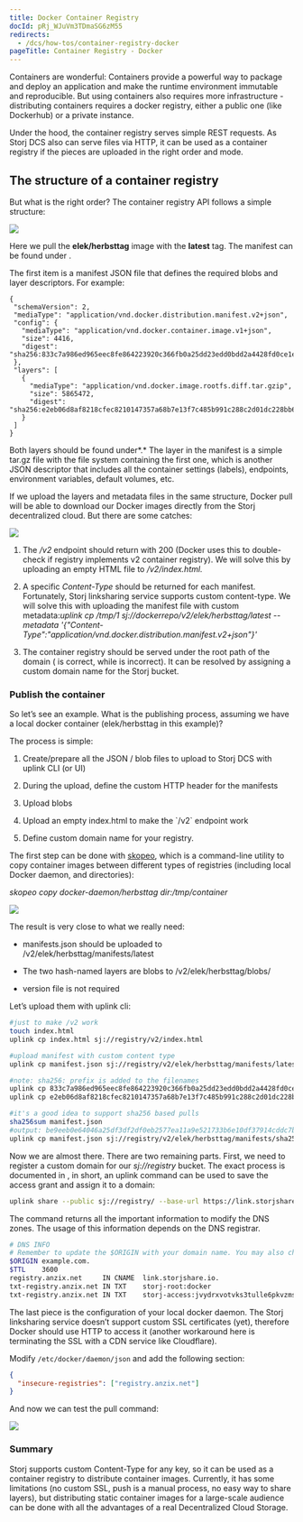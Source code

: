 ```yaml
---
title: Docker Container Registry
docId: pRj_WJuVm3TDmaSG6zM55
redirects:
  - /dcs/how-tos/container-registry-docker
pageTitle: Container Registry - Docker
---
```


Containers are wonderful: Containers provide a powerful way to package and deploy an application and make the runtime environment immutable and reproducible. But using containers also requires more infrastructure - distributing containers requires a docker registry, either a public one (like Dockerhub) or a private instance.

Under the hood, the container registry serves simple REST requests. As Storj DCS also can serve files via HTTP, it can be used as a container registry if the pieces are uploaded in the right order and mode.

## The structure of a container registry&#x20;

But what is the right order? The container registry API follows a simple structure:

![](https://archbee-image-uploads.s3.amazonaws.com/kv3plx2xmXcUGcVl4Lttj/U8gz4cywJwlI-BhRAr61d_0-fix.png)

Here we pull the **elek/herbsttag** image with the **latest** tag. The manifest can be found under .

The first item is a manifest JSON file that defines the required blobs and layer descriptors. For example:

```docker
{
 "schemaVersion": 2,
 "mediaType": "application/vnd.docker.distribution.manifest.v2+json",
 "config": {
   "mediaType": "application/vnd.docker.container.image.v1+json",
   "size": 4416,
   "digest": "sha256:833c7a986ed965eec8fe864223920c366fb0a25dd23edd0bdd2a4428fd0ce1e2"
 },
 "layers": [
   {
     "mediaType": "application/vnd.docker.image.rootfs.diff.tar.gzip",
     "size": 5865472,
     "digest": "sha256:e2eb06d8af8218cfec8210147357a68b7e13f7c485b991c288c2d01dc228bb68"
   }
 ]
}

```

Both layers should be found under*.* The layer in the manifest is a simple tar.gz file with the file system containing the first one, which is another JSON descriptor that includes all the container settings (labels), endpoints, environment variables, default volumes, etc.

If we upload the layers and metadata files in the same structure, Docker pull will be able to download our Docker images directly from the Storj decentralized cloud. But there are some catches:

![](https://archbee-image-uploads.s3.amazonaws.com/kv3plx2xmXcUGcVl4Lttj/uBZ-3tmXTVgvuSBCFTnpd_1-fix.png)

1.  The _/v2_ endpoint should return with 200 (Docker uses this to double-check if registry implements v2 container registry). We will solve this by uploading an empty HTML file to _/v2/index.html._

2.  A specific _Content-Type_ should be returned for each manifest. Fortunately, Storj linksharing service supports custom content-type. We will solve this with uploading the manifest file with custom metadata:_uplink cp /tmp/1 sj://dockerrepo/v2/elek/herbsttag/latest --metadata '{"Content-Type":"application/vnd.docker.distribution.manifest.v2+json"}'_

3.  The container registry should be served under the root path of the domain ( is correct, while is incorrect). It can be resolved by assigning a custom domain name for the Storj bucket.

### Publish the container&#x20;

So let’s see an example. What is the publishing process, assuming we have a local docker container (elek/herbsttag in this example)?

The process is simple:

1.  Create/prepare all the JSON / blob files to upload to Storj DCS with uplink CLI (or UI)

2.  During the upload, define the custom HTTP header for the manifests

3.  Upload blobs

4.  Upload an empty index.html to make the \`/v2\` endpoint work

5.  Define custom domain name for your registry.

The first step can be done with [skopeo](https://github.com/containers/skopeo), which is a command-line utility to copy container images between different types of registries (including local Docker daemon, and directories):

_skopeo copy docker-daemon/herbsttag dir:/tmp/container_

![](https://archbee-image-uploads.s3.amazonaws.com/kv3plx2xmXcUGcVl4Lttj/uVyodpXYaEhsJxQ6tTuXJ_2-fix.png)

The result is very close to what we really need:

- manifests.json should be uploaded to /v2/elek/herbsttag/manifests/latest

- The two hash-named layers are blobs to /v2/elek/herbsttag/blobs/

- version file is not required

Let’s upload them with uplink cli:

```bash
#just to make /v2 work
touch index.html
uplink cp index.html sj://registry/v2/index.html

#upload manifest with custom content type
uplink cp manifest.json sj://registry/v2/elek/herbsttag/manifests/latest --metadata '{"Content-Type":"application/vnd.docker.distribution.manifest.v2+json"}'

#note: sha256: prefix is added to the filenames
uplink cp 833c7a986ed965eec8fe864223920c366fb0a25dd23edd0bdd2a4428fd0ce1e2 sj://registry/v2/elek/herbsttag/blobs/sha256:833c7a986ed965eec8fe864223920c366fb0a25dd23edd0bdd2a4428fd0ce1e2
uplink cp e2eb06d8af8218cfec8210147357a68b7e13f7c485b991c288c2d01dc228bb68 sj://registry/v2/elek/herbsttag/blobs/sha256:e2eb06d8af8218cfec8210147357a68b7e13f7c485b991c288c2d01dc228bb68

#it's a good idea to support sha256 based pulls
sha256sum manifest.json
#output: be9eeb0e64046a25df3df2df0eb2577ea11a9e521733b6e10df37914cddc7bcb  manifest.json
uplink cp manifest.json sj://registry/v2/elek/herbsttag/manifests/sha256:be9eeb0e64046a25df3df2df0eb2577ea11a9e521733b6e10df37914cddc7bcb --metadata '{"Content-Type":"application/vnd.docker.distribution.manifest.v2+json"}
```

Now we are almost there. There are two remaining parts. First, we need to register a custom domain for our _sj://registry_ bucket. The exact process is documented in [](docId:GkgE6Egi02wRZtyryFyPz), in short, an uplink command can be used to save the access grant and assign it to a domain:

```bash
uplink share --public sj://registry/ --base-url https://link.storjshare.io --dns registry.anzix.net --auth-service https://auth.storjshare.io
```

The command returns all the important information to modify the DNS zones. The usage of this information depends on the DNS registrar.

```bash
# DNS INFO
# Remember to update the $ORIGIN with your domain name. You may also change the $TTL.
$ORIGIN example.com.
$TTL    3600
registry.anzix.net     IN CNAME  link.storjshare.io.
txt-registry.anzix.net IN TXT    storj-root:docker
txt-registry.anzix.net IN TXT    storj-access:jvydrxvotvks3tulle6pkvzmsgza
```

The last piece is the configuration of your local docker daemon. The Storj linksharing service doesn’t support custom SSL certificates (yet), therefore Docker should use HTTP to access it (another workaround here is terminating the SSL with a CDN service like Cloudflare).

Modify `/etc/docker/daemon/json` and add the following section:

```json
{
  "insecure-registries": ["registry.anzix.net"]
}
```

And now we can test the pull command:

![](https://archbee-image-uploads.s3.amazonaws.com/kv3plx2xmXcUGcVl4Lttj/lKLwfi3Eg3yQue73SIWqF_3-fix.png)

### Summary&#x20;

Storj supports custom Content-Type for any key, so it can be used as a container registry to distribute container images. Currently, it has some limitations (no custom SSL, push is a manual process, no easy way to share layers), but distributing static container images for a large-scale audience can be done with all the advantages of a real Decentralized Cloud Storage.
